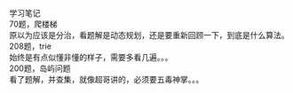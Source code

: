 学习笔记  
70题，爬楼梯  
  原以为应该是分治，看题解是动态规划，还是要重新回顾一下，到底是什么算法。  
208题，trie  
  始终是有点似懂非懂的样子，需要多看几遍。。。  
200题，岛屿问题  
  看了题解，并查集，就像超哥讲的，必须要五毒神掌。。。  

